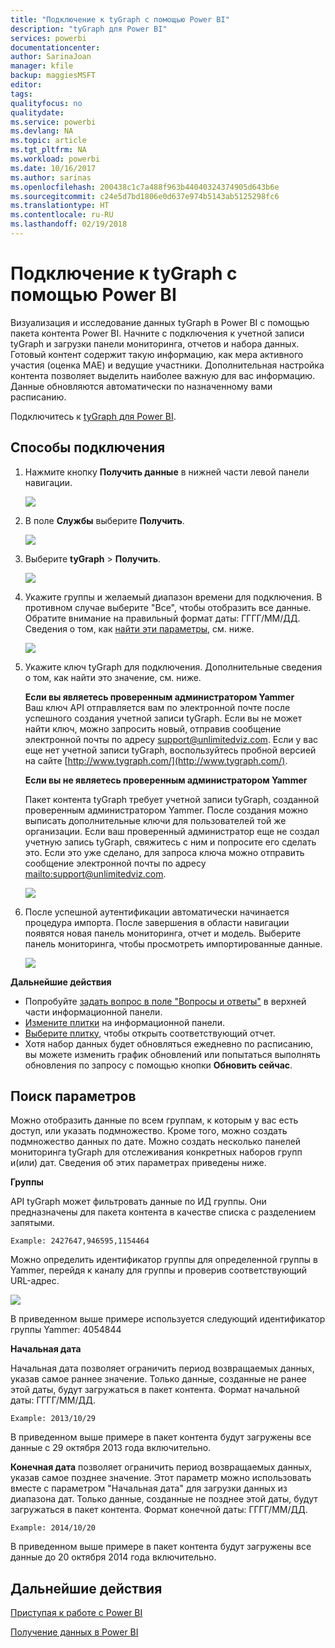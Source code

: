 ```yaml
---
title: "Подключение к tyGraph с помощью Power BI"
description: "tyGraph для Power BI"
services: powerbi
documentationcenter: 
author: SarinaJoan
manager: kfile
backup: maggiesMSFT
editor: 
tags: 
qualityfocus: no
qualitydate: 
ms.service: powerbi
ms.devlang: NA
ms.topic: article
ms.tgt_pltfrm: NA
ms.workload: powerbi
ms.date: 10/16/2017
ms.author: sarinas
ms.openlocfilehash: 200438c1c7a488f963b44040324374905d643b6e
ms.sourcegitcommit: c24e5d7bd1806e0d637e974b5143ab5125298fc6
ms.translationtype: HT
ms.contentlocale: ru-RU
ms.lasthandoff: 02/19/2018
---
```

# <a name="connect-to-tygraph--with-power-bi"></a>Подключение к tyGraph с помощью Power BI
Визуализация и исследование данных tyGraph в Power BI с помощью пакета контента Power BI. Начните с подключения к учетной записи tyGraph и загрузки панели мониторинга, отчетов и набора данных. Готовый контент содержит такую информацию, как мера активного участия (оценка MAE) и ведущие участники. Дополнительная настройка контента позволяет выделить наиболее важную для вас информацию.  Данные обновляются автоматически по назначенному вами расписанию.

Подключитесь к [tyGraph для Power BI](https://app.powerbi.com/getdata/services/tygraph).

## <a name="how-to-connect"></a>Способы подключения
1. Нажмите кнопку **Получить данные** в нижней части левой панели навигации.
   
   ![](media/service-connect-to-tygraph/getdata.png)
2. В поле **Службы** выберите **Получить**.
   
   ![](media/service-connect-to-tygraph/services.png)
3. Выберите **tyGraph** \> **Получить**.
   
   ![](media/service-connect-to-tygraph/tygraph.png)
4. Укажите группы и желаемый диапазон времени для подключения. В противном случае выберите "Все", чтобы отобразить все данные. Обратите внимание на правильный формат даты: ГГГГ/ММ/ДД. Сведения о том, как [найти эти параметры](#FindingParams), см. ниже.
   
   ![](media/service-connect-to-tygraph/parameters.png)
5. Укажите ключ tyGraph для подключения. Дополнительные сведения о том, как найти это значение, см. ниже.
   
    **Если вы являетесь проверенным администратором Yammer**  
    Ваш ключ API отправляется вам по электронной почте после успешного создания учетной записи tyGraph. Если вы не может найти ключ, можно запросить новый, отправив сообщение электронной почты по адресу support@unlimitedviz.com. Если у вас еще нет учетной записи tyGraph, воспользуйтесь пробной версией на сайте [http://www.tygraph.com/](http://www.tygraph.com/). 
   
    **Если вы не являетесь проверенным администратором Yammer**
   
    Пакет контента tyGraph требует учетной записи tyGraph, созданной проверенным администратором Yammer. После создания можно выписать дополнительные ключи для пользователей той же организации. Если ваш проверенный администратор еще не создал учетную запись tyGraph, свяжитесь с ним и попросите его сделать это. Если это уже сделано, для запроса ключа можно отправить сообщение электронной почты по адресу <mailto:support@unlimitedviz.com>.
   
    ![](media/service-connect-to-tygraph/creds.png)
6. После успешной аутентификации автоматически начинается процедура импорта. После завершения в области навигации появятся новая панель мониторинга, отчет и модель. Выберите панель мониторинга, чтобы просмотреть импортированные данные.
   
    ![](media/service-connect-to-tygraph/dashboard.png)

**Дальнейшие действия**

* Попробуйте [задать вопрос в поле "Вопросы и ответы"](power-bi-q-and-a.md) в верхней части информационной панели.
* [Измените плитки](service-dashboard-edit-tile.md) на информационной панели.
* [Выберите плитку](service-dashboard-tiles.md), чтобы открыть соответствующий отчет.
* Хотя набор данных будет обновляться ежедневно по расписанию, вы можете изменить график обновлений или попытаться выполнять обновления по запросу с помощью кнопки **Обновить сейчас**.

<a name="FindingParams"></a>

## <a name="finding-parameters"></a>Поиск параметров
Можно отобразить данные по всем группам, к которым у вас есть доступ, или указать подмножество. Кроме того, можно создать подмножество данных по дате. Можно создать несколько панелей мониторинга tyGraph для отслеживания конкретных наборов групп и(или) дат. Сведения об этих параметрах приведены ниже.

**Группы**

API tyGraph может фильтровать данные по ИД группы. Они предназначены для пакета контента в качестве списка с разделением запятыми. 

    Example: 2427647,946595,1154464


Можно определить идентификатор группы для определенной группы в Yammer, перейдя к каналу для группы и проверив соответствующий URL-адрес.

![](media/service-connect-to-tygraph/yammer.png)

В приведенном выше примере используется следующий идентификатор группы Yammer: 4054844

**Начальная дата**

Начальная дата позволяет ограничить период возвращаемых данных, указав самое раннее значение. Только данные, созданные не ранее этой даты, будут загружаться в пакет контента. Формат начальной даты: ГГГГ/ММ/ДД. 

    Example: 2013/10/29

В приведенном выше примере в пакет контента будут загружены все данные с 29 октября 2013 года включительно. 

**Конечная дата** позволяет ограничить период возвращаемых данных, указав самое позднее значение. Этот параметр можно использовать вместе с параметром "Начальная дата" для загрузки данных из диапазона дат. Только данные, созданные не позднее этой даты, будут загружаться в пакет контента. Формат конечной даты: ГГГГ/ММ/ДД. 

    Example: 2014/10/20

В приведенном выше примере в пакет контента будут загружены все данные до 20 октября 2014 года включительно. 

## <a name="next-steps"></a>Дальнейшие действия
[Приступая к работе с Power BI](service-get-started.md)

[Получение данных в Power BI](service-get-data.md)

